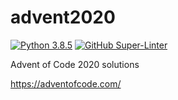# advent2020
[![Python 3.8.5](https://img.shields.io/badge/python-3.8.5-blue.svg)](https://www.python.org/downloads/release/python-385/)
[![GitHub Super-Linter](https://github.com/josteinl/advent2020/workflows/Lint%20Code%20Base/badge.svg)](https://github.com/marketplace/actions/super-linter)

Advent of Code 2020 solutions


https://adventofcode.com/


